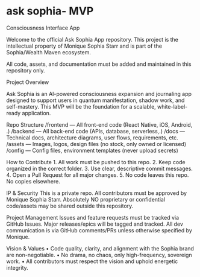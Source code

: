 # ask sophia- MVP
Consciousness Interface App

Welcome to the official Ask Sophia App repository. This project is the intellectual property of Monique Sophia Starr and is part of the Sophia/Wealth Maven ecosystem.

All code, assets, and documentation must be added and maintained in this repository only.


Project Overview

Ask Sophia is an AI-powered consciousness expansion and journaling app designed to support users in quantum manifestation, shadow work, and self-mastery.
This MVP will be the foundation for a scalable, white-label-ready application.



 Repo Structure
	/frontend — All front-end code (React Native, iOS, Android, .)
	/backend — All back-end code (APIs, database, serverless,.)
	/docs — Technical docs, architecture diagrams, user flows, requirements, etc.
	/assets — Images, logos, design files (no stock, only owned or licensed)
	/config — Config files, environment templates (never upload secrets)



 How to Contribute
	1.	All work must be pushed to this repo.
	2.	Keep code organized in the correct folder.
	3.	Use clear, descriptive commit messages.
	4.	Open a Pull Request for all major changes.
	5.	No code leaves this repo. No copies elsewhere.



 IP & Security
	This is a private repo.
	All contributors must be approved by Monique Sophia Starr.
	Absolutely NO proprietary or confidential code/assets may be shared outside this repository.



 Project Management
	Issues and feature requests must be tracked via GitHub Issues.
	Major releases/epics will be tagged and tracked.
	All dev communication is via GitHub comments/PRs unless otherwise specified by Monique.



Vision & Values
	•	Code quality, clarity, and alignment with the Sophia brand are non-negotiable.
	•	No drama, no chaos, only high-frequency, sovereign work.
	•	All contributors must respect the vision and uphold energetic integrity.


